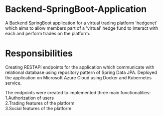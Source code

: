 # Backend-SpringBoot-Application
A Backend SpringBoot application for a virtual trading platform 'hedgenet' which aims to allow members part of a 'virtual' hedge fund to interact with each and perform trades on the platform.

# Responsibilities
Creating RESTAPI endpoints for the application which communicate with relational database using repository pattern of Spring Data JPA. Deployed the application on Microsoft Azure Cloud using Docker and Kubernetes service.

The endpoints were created to implemented three main functionalities: <br />
1.Authorization of users<br />
2.Trading features of the platform <br />
3.Social features of the platform


